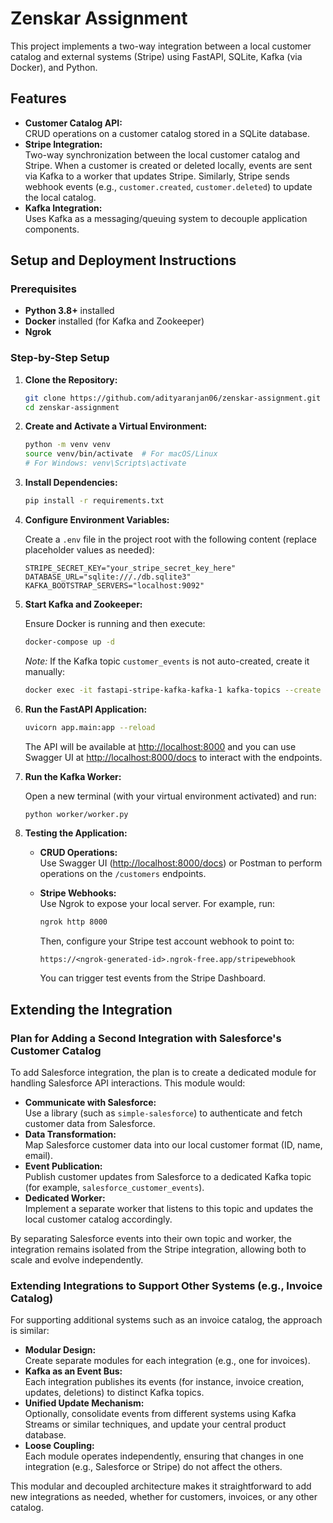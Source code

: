 # Zenskar Assignment

This project implements a two-way integration between a local customer catalog and external systems (Stripe) using FastAPI, SQLite, Kafka (via Docker), and Python.

## Features

- **Customer Catalog API:**  
  CRUD operations on a customer catalog stored in a SQLite database.
- **Stripe Integration:**  
  Two-way synchronization between the local customer catalog and Stripe. When a customer is created or deleted locally, events are sent via Kafka to a worker that updates Stripe. Similarly, Stripe sends webhook events (e.g., `customer.created`, `customer.deleted`) to update the local catalog.
- **Kafka Integration:**  
  Uses Kafka as a messaging/queuing system to decouple application components.
  
## Setup and Deployment Instructions

### Prerequisites

- **Python 3.8+** installed
- **Docker** installed (for Kafka and Zookeeper)
- **Ngrok**

### Step-by-Step Setup

1. **Clone the Repository:**

    ```bash
    git clone https://github.com/adityaranjan06/zenskar-assignment.git
    cd zenskar-assignment
    ```

2. **Create and Activate a Virtual Environment:**

    ```bash
    python -m venv venv
    source venv/bin/activate  # For macOS/Linux
    # For Windows: venv\Scripts\activate
    ```

3. **Install Dependencies:**

    ```bash
    pip install -r requirements.txt
    ```

4. **Configure Environment Variables:**

    Create a `.env` file in the project root with the following content (replace placeholder values as needed):

    ```env
    STRIPE_SECRET_KEY="your_stripe_secret_key_here"
    DATABASE_URL="sqlite:///./db.sqlite3"
    KAFKA_BOOTSTRAP_SERVERS="localhost:9092"
    ```

5. **Start Kafka and Zookeeper:**

    Ensure Docker is running and then execute:

    ```bash
    docker-compose up -d
    ```

    *Note:* If the Kafka topic `customer_events` is not auto-created, create it manually:

    ```bash
    docker exec -it fastapi-stripe-kafka-kafka-1 kafka-topics --create --topic customer_events --bootstrap-server localhost:9092 --replication-factor 1 --partitions 1
    ```

6. **Run the FastAPI Application:**

    ```bash
    uvicorn app.main:app --reload
    ```

    The API will be available at [http://localhost:8000](http://localhost:8000) and you can use Swagger UI at [http://localhost:8000/docs](http://localhost:8000/docs) to interact with the endpoints.

7. **Run the Kafka Worker:**

    Open a new terminal (with your virtual environment activated) and run:

    ```bash
    python worker/worker.py
    ```

8. **Testing the Application:**

    - **CRUD Operations:**  
      Use Swagger UI ([http://localhost:8000/docs](http://localhost:8000/docs)) or Postman to perform operations on the `/customers` endpoints.
    - **Stripe Webhooks:**  
      Use Ngrok to expose your local server. For example, run:

      ```bash
      ngrok http 8000
      ```

      Then, configure your Stripe test account webhook to point to:

      ```
      https://<ngrok-generated-id>.ngrok-free.app/stripewebhook
      ```

      You can trigger test events from the Stripe Dashboard.

## Extending the Integration

### Plan for Adding a Second Integration with Salesforce's Customer Catalog

To add Salesforce integration, the plan is to create a dedicated module for handling Salesforce API interactions. This module would:

- **Communicate with Salesforce:**  
  Use a library (such as `simple-salesforce`) to authenticate and fetch customer data from Salesforce.
- **Data Transformation:**  
  Map Salesforce customer data into our local customer format (ID, name, email).
- **Event Publication:**  
  Publish customer updates from Salesforce to a dedicated Kafka topic (for example, `salesforce_customer_events`).
- **Dedicated Worker:**  
  Implement a separate worker that listens to this topic and updates the local customer catalog accordingly.

By separating Salesforce events into their own topic and worker, the integration remains isolated from the Stripe integration, allowing both to scale and evolve independently.

### Extending Integrations to Support Other Systems (e.g., Invoice Catalog)

For supporting additional systems such as an invoice catalog, the approach is similar:

- **Modular Design:**  
  Create separate modules for each integration (e.g., one for invoices).
- **Kafka as an Event Bus:**  
  Each integration publishes its events (for instance, invoice creation, updates, deletions) to distinct Kafka topics.
- **Unified Update Mechanism:**  
  Optionally, consolidate events from different systems using Kafka Streams or similar techniques, and update your central product database.
- **Loose Coupling:**  
  Each module operates independently, ensuring that changes in one integration (e.g., Salesforce or Stripe) do not affect the others.

This modular and decoupled architecture makes it straightforward to add new integrations as needed, whether for customers, invoices, or any other catalog.
